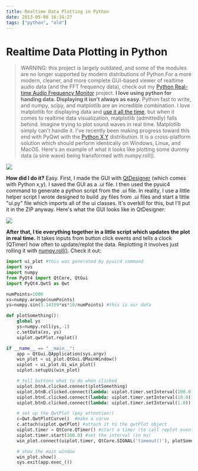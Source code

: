 ```yaml
---
title: Realtime Data Plotting in Python
date: 2013-05-08 16:34:27
tags: ["python", "old"]
---
```


# Realtime Data Plotting in Python

>  WARNING: this project is largely outdated, and some of the modules are no longer supported by modern distributions of Python.For a more modern, cleaner, and more complete GUI-based viewer of realtime audio data (and the FFT frequency data), check out my [Python Real-time Audio Frequency Monitor](https://www.swharden.com/wp/2016-07-31-real-time-audio-monitor-with-pyqt/) project.
__I love using python for handing data. Displaying it isn't always as easy.__ Python fast to write, and numpy, scipy, and matplotlib are an incredible combination. I love matplotlib for displaying data and [use it all the time](http://swharden.com/blog/matplotlib), but when it comes to realtime data visualization, matplotlib (admittedly) falls behind. Imagine trying to plot sound waves in real time. Matplotlib simply can't handle it. I've recently been making progress toward this end with PyQwt with the [Python X,Y](https://code.google.com/p/pythonxy/) distribution. It is a cross-platform solution which should perform identically on Windows, Linux, and MacOS. Here's an example of what it looks like plotting some dummy data (a sine wave) being transformed with numpy.roll().

<div class="text-center img-border">

![](https://swharden.com/static/2013/05/08/f.gif)

</div>

__How did I do it?__ Easy. First, I made the GUI with [QtDesigner](http://qt-project.org/doc/qt-4.8/designer-manual.html) (which comes with Python x,y). I saved the GUI as a .ui file. I then used the pyuic4 command to generate a python script from the .ui file. In reality, I use a little helper script I wrote designed to build .py files from .ui files and start a little "ui.py" file which imports all of the ui classes. It's overkill for this, but I'll put it in the ZIP anyway.  Here's what the GUI looks like in QtDesigner:

<div class="text-center img-border">

![](https://swharden.com/static/2013/05/08/qtdesigner-python-windows-qwtplot.png)

</div>

__After that, I tie everything together in a little script which updates the plot in real time.__ It takes inputs from button click events and tells a clock (QTimer) how often to update/replot the data. Replotting it involves just rolling it with [numpy.roll()](http://docs.scipy.org/doc/numpy/reference/generated/numpy.roll.html).  Check it out:

```python
import ui_plot #this was generated by pyuic4 command
import sys
import numpy
from PyQt4 import QtCore, QtGui
import PyQt4.Qwt5 as Qwt

numPoints=1000
xs=numpy.arange(numPoints)
ys=numpy.sin(3.14159*xs*10/numPoints) #this is our data

def plotSomething():
    global ys
    ys=numpy.roll(ys,-1)
    c.setData(xs, ys)
    uiplot.qwtPlot.replot()

if __name__ == "__main__":
    app = QtGui.QApplication(sys.argv)
    win_plot = ui_plot.QtGui.QMainWindow()
    uiplot = ui_plot.Ui_win_plot()
    uiplot.setupUi(win_plot)

    # tell buttons what to do when clicked
    uiplot.btnA.clicked.connect(plotSomething)
    uiplot.btnB.clicked.connect(lambda: uiplot.timer.setInterval(100.0))
    uiplot.btnC.clicked.connect(lambda: uiplot.timer.setInterval(10.0))
    uiplot.btnD.clicked.connect(lambda: uiplot.timer.setInterval(1.0))

    # set up the QwtPlot (pay attention!)
    c=Qwt.QwtPlotCurve()  #make a curve
    c.attach(uiplot.qwtPlot) #attach it to the qwtPlot object
    uiplot.timer = QtCore.QTimer() #start a timer (to call replot events)
    uiplot.timer.start(100.0) #set the interval (in ms)
    win_plot.connect(uiplot.timer, QtCore.SIGNAL('timeout()'), plotSomething)

    # show the main window
    win_plot.show()
    sys.exit(app.exec_())
```